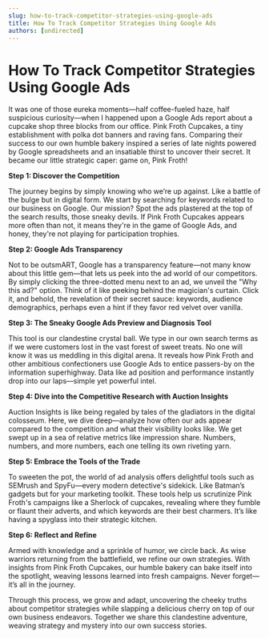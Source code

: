 ```yaml
---
slug: how-to-track-competitor-strategies-using-google-ads
title: How To Track Competitor Strategies Using Google Ads
authors: [undirected]
---
```


# How To Track Competitor Strategies Using Google Ads

It was one of those eureka moments—half coffee-fueled haze, half suspicious curiosity—when I happened upon a Google Ads report about a cupcake shop three blocks from our office. Pink Froth Cupcakes, a tiny establishment with polka dot banners and raving fans. Comparing their success to our own humble bakery inspired a series of late nights powered by Google spreadsheets and an insatiable thirst to uncover their secret. It became our little strategic caper: game on, Pink Froth!

**Step 1: Discover the Competition**

The journey begins by simply knowing who we’re up against. Like a battle of the bulge but in digital form. We start by searching for keywords related to our business on Google. Our mission? Spot the ads plastered at the top of the search results, those sneaky devils. If Pink Froth Cupcakes appears more often than not, it means they're in the game of Google Ads, and honey, they're not playing for participation trophies.

**Step 2: Google Ads Transparency**

Not to be outsmART, Google has a transparency feature—not many know about this little gem—that lets us peek into the ad world of our competitors. By simply clicking the three-dotted menu next to an ad, we unveil the "Why this ad?" option. Think of it like peeking behind the magician's curtain. Click it, and behold, the revelation of their secret sauce: keywords, audience demographics, perhaps even a hint if they favor red velvet over vanilla.

**Step 3: The Sneaky Google Ads Preview and Diagnosis Tool**

This tool is our clandestine crystal ball. We type in our own search terms as if we were customers lost in the vast forest of sweet treats. No one will know it was us meddling in this digital arena. It reveals how Pink Froth and other ambitious confectioners use Google Ads to entice passers-by on the information superhighway. Data like ad position and performance instantly drop into our laps—simple yet powerful intel.

**Step 4: Dive into the Competitive Research with Auction Insights**

Auction Insights is like being regaled by tales of the gladiators in the digital colosseum. Here, we dive deep—analyze how often our ads appear compared to the competition and what their visibility looks like. We get swept up in a sea of relative metrics like impression share. Numbers, numbers, and more numbers, each one telling its own riveting yarn.

**Step 5: Embrace the Tools of the Trade**

To sweeten the pot, the world of ad analysis offers delightful tools such as SEMrush and SpyFu—every modern detective's sidekick. Like Batman’s gadgets but for your marketing toolkit. These tools help us scrutinize Pink Froth's campaigns like a Sherlock of cupcakes, revealing where they fumble or flaunt their adverts, and which keywords are their best charmers. It’s like having a spyglass into their strategic kitchen.

**Step 6: Reflect and Refine**

Armed with knowledge and a sprinkle of humor, we circle back. As wise warriors returning from the battlefield, we refine our own strategies. With insights from Pink Froth Cupcakes, our humble bakery can bake itself into the spotlight, weaving lessons learned into fresh campaigns. Never forget—it’s all in the journey.

Through this process, we grow and adapt, uncovering the cheeky truths about competitor strategies while slapping a delicious cherry on top of our own business endeavors. Together we share this clandestine adventure, weaving strategy and mystery into our own success stories.